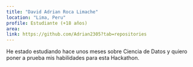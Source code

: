 ```yaml
---
title: "David Adrian Roca Limache"
location: "Lima, Peru"
profile: Estudiante (+18 años)
area: 
link: https://github.com/Adrian2305?tab=repositories
---
```


He estado estudiando hace unos meses sobre Ciencia de Datos y quiero poner a prueba mis habilidades para esta Hackathon.